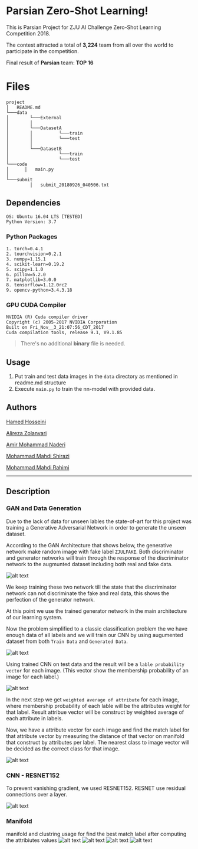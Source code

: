 # Parsian Zero-Shot Learning!

This is Parsian Project for ZJU AI Challenge Zero-Shot Learning Competition 2018.

The contest attracted a total of **3,224** team from all over the world to participate in the competition.

Final result of **Parsian** team: **TOP 16**

# Files


```
project
│   README.md
└───data
│        └───External
│        │ 
│        └───DatasetA
│        │          └───train 	
│        │          └───test
│ 	     │ 	
│        └───DatasetB
│                   └───train 	
│                   └───test
└───code
│      │   main.py
│
└───submit
	     │   submit_20180926_040506.txt

```

## Dependencies
```
OS: Ubuntu 16.04 LTS [TESTED]
Python Version: 3.7
```

### Python Packages
	1. torch=0.4.1
	2. tourchvision=0.2.1
	3. numpy=1.15.1
	4. scikit-learn=0.19.2
	5. scipy=1.1.0
	6. pillow=5.2.0
	7. matplotlib=3.0.0
	8. tensorflow=1.12.0rc2
	9. opencv-python=3.4.3.18

### GPU CUDA Compiler
```
NVIDIA (R) Cuda compiler driver
Copyright (c) 2005-2017 NVIDIA Corporation
Built on Fri_Nov__3_21:07:56_CDT_2017
Cuda compilation tools, release 9.1, V9.1.85
```


> There's no additional **binary** file is needed.



## Usage

1. Put train and test data images in the `data` directory as mentioned in readme.md structure
2. Execute `main.py` to train the nn-model with provided data.

## Authors

[Hamed Hosseini](hellihdhs@gmail.com)

[Alireza Zolanvari](https://github.com/AlirezaZolanvari)

[Amir Mohammad Naderi](#)

[Mohammad Mahdi Shirazi](https://github.com/mhmmdshirazi)

[Mohammad Mahdi Rahimi](https://github.com/Mahi97)

------

## Description

### GAN and Data Generation

Due to the lack of data for unseen lables the state-of-art for this project was training a Generative Adversarial Network in order to generate the unseen dataset.

According to the GAN Architecture that shows below, the generative network make random image with fake label `ZJULFAKE`. Both discriminator and generator networks will train through the response of the discriminator network to the augmunted dataset including both real and fake data.

![alt text][GAN]

We keep training these two network till the state that the discriminator network can not discriminate the fake and real data, this shows the perfection of the generator network.

At this point we use the trained generator network in the main architecture of our learning system.

Now the problem simplified to a classic classification problem the we have enough data of all labels and we will train our CNN by using augumented dataset from both `Train Data` and `Generated Data`.

![alt text][TRAIN]

Using trained CNN on test data and the result will be a `lable probability vector` for each image. 
(This vector show the membership probability of an image for each label.)

![alt text][TEST]


In the next step we get `weighted average of attribute` for each image, where membership probability of each lable will be the attributes weight for that label. Result attribue vector will be construct by weighted average of each attribute in labels.

Now, we have a attribute vector for each image and find the match label for that attribute vector by measuring the distance of that vector on manifold that construct by attributes per label. The nearest class to image vector will be decided as the correct class for that image. 

![alt text][ALL]

### CNN - RESNET152

To prevent vanishing gradient, we used RESNET152. RESNET use residual connections over a layer.

![alt text][RESNET]


### Manifold
manifold and clustring usage for find the best match label after computing the attribiutes values
![alt text][3d]
![alt text][t-SNE]
![alt text][MDS]
![alt text][Spectral]



[GAN]: ./img/GAN.png "The GAN Arcitecture"
[TEST]: ./img/Test.png "The Test Arcitecture"
[TRAIN]: ./img/Train.png "The Train Arcitecture"
[ALL]: ./img/All.png "The Main Architecture"
[RESNET]: ./img/RESNET.png "The RESNET Architecture"
[3d]: ./img/3d.png "Clustring"
[t-SNE]: ./img/t-SNE.png "t-SNE"
[MDS]: ./img/MDS.png "MDS"
[Spectral]: ./img/Spectral.png "Spectrul"

